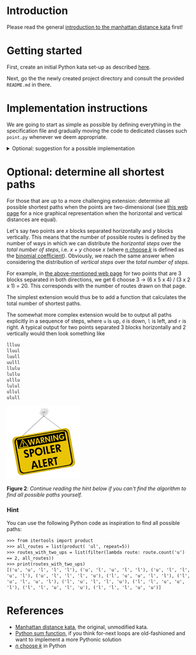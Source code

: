 # Introduction

Please read the general [introduction to the manhattan distance kata](../README.md) first!

# Getting started

First, create an initial Python kata set-up as described [here](https://github.com/zhendrikse/tdd/tree/master/cookiecutter).

Next, go the the newly created project directory and consult
the provided ``README.md`` in there.

# Implementation instructions

We are going to start as simple as possible by defining everything in the specification file and gradually moving the code to dedicated classes such `point.py` whenever we deem appropriate.

<details>
   <summary>Optional: suggestion for a possible implementation</summary>

- Start writing a scenario for a point on a line, i.e. in one dimension, so it only needs one coordinate: 
   1. Let's specify first that the distance to itself is zero.

     a. Let's first write the scenario:
   ```python
   with it("has zero distance to itself"):
      expect(manhattanDistance(point_a, point_a)).to(equal(0))
   ```
     b. Implement the `manhattanDistance()` function in the most stupid way possible, just to make the test pass. For this, it is also necessary to add a constructor to the `Point` class, but may still be empty!
     
     c. After the test is green, you may want to refactor the hard-coded return value into the `Point` class.
   
   2. Next, specify the distance to a point on the right of the original point.
   
   3. Make the test green and refactor where necessary. Hint: you _have_ to implement the distance in the `Point` class, as you are _not_ allowed to expose any properties, nor access them from outside the class! Remember one of the goals of the kata is to practice encapsulation.

   4. Specify the distance to a point on the left. This ensures no negative distances can be returned!
   
   5. Make the test green and refactor where necessary.
   
   6. Can you think of more edge cases? Remember that you are not allowed to write tests that are green _without_ requiring a modification to the production code.


 - Start writing a scenario for a point in a plane, i.e. in two dimensions, so it needs two coordinates. Do this in a way that you do _not_ have to modify the scenarios that are already there.
   1. Let's specify first that the distance to a point itself in a plane/two-dimensional space is zero.
   2. Now specify the distance to another point.
   3. Make the test green and refactor where necessary.
   4. Do we need any additional scenarios/tests?
   
- The final step is to support points in three dimensions, i.e. 
  with an x-, y- and z-axis. According to [three strikes and you
  refactor](http://wiki.c2.com/?ThreeStrikesAndYouRefactor), we 
  now may as well generalize to _N_ dimensions.

  So let's try to refactor the two concrete integer coordinates we have right now into a more generalized list of (two integer) coordinates using the `*args` packing feature of Python. This list can then readily be generalized to _N_ dimensions.
  
  We are going to refactor our code in the following _small_ steps:
  
  1. Refactor the constructor so that it takes `*args` as an argument and assigns it to the existing `self.x` and `self.y` coordinates. 
  Hint: use the following code to assign the second optional coordinate:
    ```python
    self.y = args[1] if len(args) > 1 else 0
    ```
  Verify that everything still works by running your tests!
  2. In the constructor, assign the arguments list _also_ to a (at this point redundant) `self.coordinates` member variable
  Verify that everything still works by running your tests!
  3. Refactor the two-dimensional distance function to use the coordinates member variable:
    ```python
    if len(self.coordinates) > 0:
      distance += abs(other_point.coordinates[0] - self.coordinates[0])
    if len(self.coordinates) > 1:
      distance += abs(other_point.coordinates[1] - self.coordinates[1])
    ```
  Verify that everything still works by running your tests!
  4. Remove the now obsolete member variables `self.x` and `self.y`.
  Verify that everything still works by running your tests!
  5. Convert the above if-statements to a generalized loop.
  Verify that everything still works by running your tests!
</details>

# Optional: determine all shortest paths

For those that are up to a more challenging extension: determine all possible shortest paths when the points are two-dimensional (see [this web page](https://www.robertdickau.com/manhattan.html) for a nice graphical representation when the horizontal and vertical distances are equal).   

Let's say two points are _x_ blocks separated horizontally and _y_ blocks vertically. This means that the number of possible routes is defined by the number of ways in which we can distribute the _horizontal steps_ over the _total number of steps_, i.e. _x + y_ choose _x_ (where [_n_ choose _k_](https://programming-idioms.org/idiom/67/binomial-coefficient-n-choose-k/1426/python) is defined as the [binomial coefficient](https://en.wikipedia.org/wiki/Binomial_coefficient)). Obviously, we reach the same answer when considering the distribution of _vertical steps_ over the _total number of steps_. 

For example, in [the above-mentioned web page](https://www.robertdickau.com/manhattan.html) for two points that are 3 blocks separated in both directions, we get 6 choose 3 &rarr; (6 x 5 x 4) / (3 x 2 x 1) = 20. This corresponds with the number of routes drawn on that page. 

The simplest extension would thus be to add a function that calculates the total number of shortest paths.

The somewhat more complex extension would be to output all paths explicitly in a sequence of steps, where `u` is up, `d` is down, `l` is left, and `r` is right. A typical output for two points separated 3 blocks horizontally and 2 vertically would then look something like

```
llluu
lluul
luull 
uulll
llulu
lullu 
ulllu
lulul 
ullul
ulull  
```

<img alt="spoiler" src="../assets/spoiler.png" width="40%" height="40%"/>

**Figure 2**: _Continue reading the hint below if you can't find the algorithm to find all possible paths yourself._

### Hint

You can use the following Python code as inspiration to find all possible paths:
```
>>> from itertools import product
>>> all_routes = list(product( 'ul', repeat=5))
>>> routes_with_two_ups = list(filter(lambda route: route.count('u') == 2, all_routes))
>>> print(routes_with_two_ups)
[('u', 'u', 'l', 'l', 'l'), ('u', 'l', 'u', 'l', 'l'), ('u', 'l', 'l', 'u', 'l'), ('u', 'l', 'l', 'l', 'u'), ('l', 'u', 'u', 'l', 'l'), ('l', 'u', 'l', 'u', 'l'), ('l', 'u', 'l', 'l', 'u'), ('l', 'l', 'u', 'u', 'l'), ('l', 'l', 'u', 'l', 'u'), ('l', 'l', 'l', 'u', 'u')]
```


# References

- [Manhattan distance kata](https://kata-log.rocks/manhattan-distance-kata), the original, unmodified kata.
- [Python sum function](https://realpython.com/python-sum-function/), if you think for-next loops are old-fashioned and want to implement a more Pythonic solution
- [_n_ choose _k_](https://programming-idioms.org/idiom/67/binomial-coefficient-n-choose-k/1426/python) in Python
